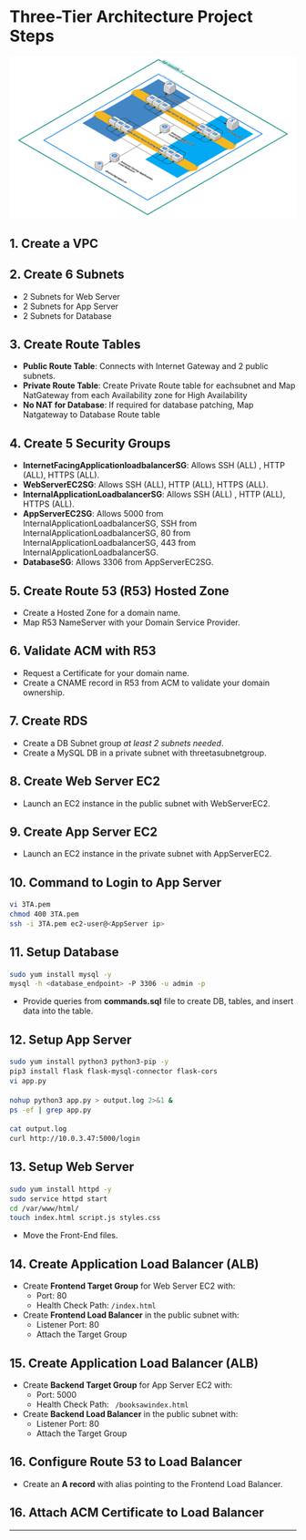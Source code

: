 # Three-Tier Architecture Project Steps

![Architecture Diagram](AWS_3-Tier_Architecture.png)

## 1. Create a VPC

## 2. Create 6 Subnets

- 2 Subnets for Web Server
- 2 Subnets for App Server
- 2 Subnets for Database

## 3. Create Route Tables

- **Public Route Table**: Connects with Internet Gateway and 2 public subnets.
- **Private Route Table**: Create Private Route table for eachsubnet and Map NatGateway from each Availability zone for High Availability
- **No NAT for Database**: If required for database patching, Map Natgateway to Database Route table

## 4. Create 5 Security Groups

- **InternetFacingApplicationloadbalancerSG**: Allows SSH (ALL) , HTTP (ALL), HTTPS (ALL).
- **WebServerEC2SG**: Allows SSH (ALL), HTTP (ALL), HTTPS (ALL).
- **InternalApplicationLoadbalancerSG**: Allows SSH (ALL) , HTTP (ALL), HTTPS (ALL).
- **AppServerEC2SG**: Allows 5000 from InternalApplicationLoadbalancerSG, SSH from InternalApplicationLoadbalancerSG, 80 from InternalApplicationLoadbalancerSG, 443 from InternalApplicationLoadbalancerSG.
- **DatabaseSG**: Allows 3306 from AppServerEC2SG.

## 5. Create Route 53 (R53) Hosted Zone

- Create a Hosted Zone for a domain name.
- Map R53 NameServer with your Domain Service Provider.

## 6. Validate ACM with R53

- Request a Certificate for your domain name.
- Create a CNAME record in R53 from ACM to validate your domain ownership.

## 7. Create RDS

- Create a DB Subnet group *at least 2 subnets needed*.
- Create a MySQL DB in a private subnet with threetasubnetgroup.

## 8. Create Web Server EC2

- Launch an EC2 instance in the public subnet with WebServerEC2.

## 9. Create App Server EC2

- Launch an EC2 instance in the private subnet with AppServerEC2.

## 10. Command to Login to App Server

```bash
vi 3TA.pem
chmod 400 3TA.pem
ssh -i 3TA.pem ec2-user@<AppServer ip>
```

## 11. Setup Database

```bash
sudo yum install mysql -y
mysql -h <database_endpoint> -P 3306 -u admin -p
```

- Provide queries from **commands.sql** file to create DB, tables, and insert data into the table.

## 12. Setup App Server

```bash
sudo yum install python3 python3-pip -y
pip3 install flask flask-mysql-connector flask-cors
vi app.py

nohup python3 app.py > output.log 2>&1 &
ps -ef | grep app.py

cat output.log 
curl http://10.0.3.47:5000/login
```

## 13. Setup Web Server

```bash
sudo yum install httpd -y
sudo service httpd start
cd /var/www/html/
touch index.html script.js styles.css
```
- Move the Front-End files.

## 14. Create Application Load Balancer (ALB)

- Create **Frontend Target Group** for Web Server EC2 with:
  - Port: 80
  - Health Check Path: `/index.html`
- Create **Frontend Load Balancer** in the public subnet with:
  - Listener Port: 80
  - Attach the Target Group

## 15. Create Application Load Balancer (ALB)

- Create **Backend Target Group** for App Server EC2 with:
  - Port: 5000
  - Health Check Path: ` /booksawindex.html`
- Create **Backend Load Balancer** in the public subnet with:
  - Listener Port: 80
  - Attach the Target Group

## 16. Configure Route 53 to Load Balancer

- Create an **A record** with alias pointing to the Frontend Load Balancer.

## 16. Attach ACM Certificate to Load Balancer

---
